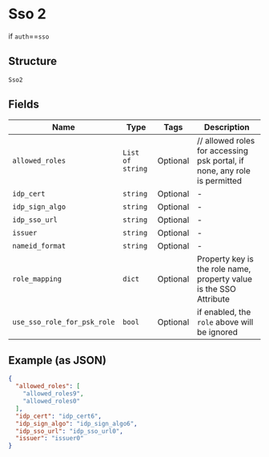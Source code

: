 
# Sso 2

if `auth`==`sso`

## Structure

`Sso2`

## Fields

| Name | Type | Tags | Description |
|  --- | --- | --- | --- |
| `allowed_roles` | `List of string` | Optional | // allowed roles for accessing psk portal, if none, any role is permitted |
| `idp_cert` | `string` | Optional | - |
| `idp_sign_algo` | `string` | Optional | - |
| `idp_sso_url` | `string` | Optional | - |
| `issuer` | `string` | Optional | - |
| `nameid_format` | `string` | Optional | - |
| `role_mapping` | `dict` | Optional | Property key is the role name, property value is the SSO Attribute |
| `use_sso_role_for_psk_role` | `bool` | Optional | if enabled, the `role` above will be ignored |

## Example (as JSON)

```json
{
  "allowed_roles": [
    "allowed_roles9",
    "allowed_roles0"
  ],
  "idp_cert": "idp_cert6",
  "idp_sign_algo": "idp_sign_algo6",
  "idp_sso_url": "idp_sso_url0",
  "issuer": "issuer0"
}
```

